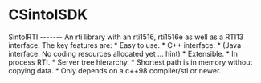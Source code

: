 # CSintolSDK
SintolRTI -------  An rti library with an rti1516, rti1516e as well as a RTI13 interface.  The key features are: * Easy to use. * C++ interface. * (Java interface. No coding resources allocated yet ... hint) * Extensible. * In process RTI. * Server tree hierarchy. * Shortest path is in memory without copying data. * Only depends on a c++98 compiler/stl or newer.
